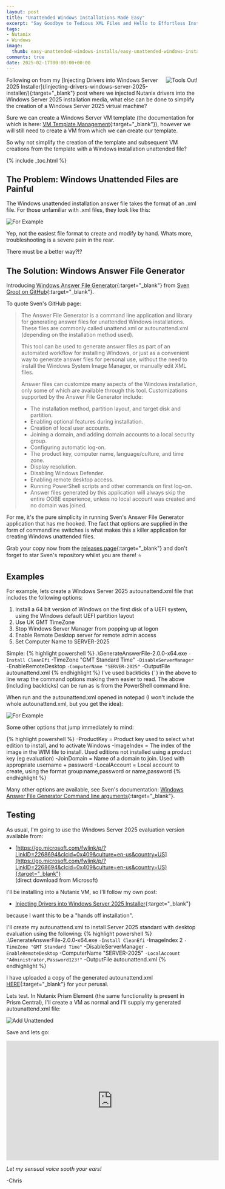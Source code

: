 ```yaml
---
layout: post
title: "Unattended Windows Installations Made Easy"
excerpt: "Say Goodbye to Tedious XML Files and Hello to Effortless Installations"
tags: 
- Nutanix
- Windows
image:
  thumb: easy-unattended-windows-installs/easy-unattended-windows-installs-01.png
comments: true
date: 2025-02-17T00:00:00+00:00
---
```

<img style="float: right; margin: 0px 0px 10px 10px;" alt="Tools Out!" src="/images/easy-unattended-windows-installs/easy-unattended-windows-installs-01.png">
Following on from my [Injecting Drivers into Windows Server 2025 Installer](/injecting-drivers-windows-server-2025-installer/){:target="_blank"} post where we injected Nutanix drivers into the Windows Server 2025 installation media, what else can be done to simplify the creation of a Windows Server 2025 virtual machine?

Sure we can create a Windows Server VM template (the documentation for which is here: [VM Template Management](https://portal.nutanix.com/page/documents/details?targetId=AHV-Admin-Guide-v10_0:mul-vm-template-create-manage-pc-c.html){:target="_blank"}), however we will still need to create a VM from which we can create our template.

So why not simplify the creation of the template and subsequent VM creations from the template with a Windows installation unattended file?

{% include _toc.html %}
## The Problem: Windows Unattended Files are Painful
The Windows unattended installation answer file takes the format of an .xml file. For those unfamiliar with .xml files, they look like this:

<img style="display: block; margin-left: auto; margin-right: auto;" alt="For Example" src="/images/easy-unattended-windows-installs/easy-unattended-windows-installs-02.png">

Yep, not the easiest file format to create and modify by hand. Whats more, troubleshooting is a severe pain in the rear. 

There must be a better way?!?

## The Solution: Windows Answer File Generator
Introducing [Windows Answer File Generator](https://github.com/SvenGroot/GenerateAnswerFile){:target="_blank"} from [Sven Groot on GitHub](https://github.com/SvenGroot){:target="_blank"}.

To quote Sven's GitHub page:

> The Answer File Generator is a command line application and library for generating answer files for unattended Windows installations. These files are commonly called unattend.xml or autounattend.xml (depending on the installation method used).
> 
> This tool can be used to generate answer files as part of an automated workflow for installing Windows, or just as a convenient way to generate answer files for personal use, without the need to install the Windows System Image Manager, or manually edit XML files.
> 
> Answer files can customize many aspects of the Windows installation, only some of which are available through this tool. Customizations supported by the Answer File Generator include:
> 
> - The installation method, partition layout, and target disk and partition.
> - Enabling optional features during installation.
> - Creation of local user accounts.
> - Joining a domain, and adding domain accounts to a local security group.
> - Configuring automatic log-on.
> - The product key, computer name, language/culture, and time zone.
> - Display resolution.
> - Disabling Windows Defender.
> - Enabling remote desktop access.
> - Running PowerShell scripts and other commands on first log-on.
> - Answer files generated by this application will always skip the entire OOBE experience, unless no local account was created and no domain was joined.

For me, it's the pure simplicity in running Sven's Answer File Generator application that has me hooked. The fact that options are supplied in the form of commandline switches is what makes this a killer application for creating Windows unattended files. 

Grab your copy now from the [releases page](https://github.com/SvenGroot/GenerateAnswerFile/releases){:target="_blank"} and don't forget to star Sven's repository whilst you are there! :star:

## Examples 
For example, lets create a Windows Server 2025 autounattend.xml file that includes the following options:

1. Install a 64 bit version of Windows on the first disk of a UEFI system, using the Windows default UEFI partition layout
2. Use UK GMT TimeZone
3. Stop Windows Server Manager from popping up at logon
4. Enable Remote Desktop server for remote admin access
5. Set Computer Name to SERVER-2025

Simple:
{% highlight powershell %}
.\GenerateAnswerFile-2.0.0-x64.exe `
-Install CleanEfi `
-TimeZone "GMT Standard Time" `
-DisableServerManager `
-EnableRemoteDesktop `
-ComputerName "SERVER-2025" `
-OutputFile autounattend.xml
{% endhighlight %}
I've used backticks (``` ` ```) in the above to line wrap the command options making them easier to read. The above (including backticks) can be run as is from the PowerShell command line.

When run and the autounattend.xml opened in notepad (I won't include the whole autounattend.xml, but you get the idea):

<img style="display: block; margin-left: auto; margin-right: auto;" alt="For Example" src="/images/easy-unattended-windows-installs/easy-unattended-windows-installs-03.png">

Some other options that jump immediately to mind:

{% highlight powershell %}
-ProductKey   = Product key used to select what edition to install, and to activate Windows
-ImageIndex   = The index of the image in the WIM file to install. Used editions not installed using a product key (eg evaluation)
-JoinDomain   = Name of a domain to join. Used with appropriate username + password
-LocalAccount = Local account to create, using the format group:name,password or name,password
{% endhighlight %}

Many other options are available, see Sven's documentation: [Windows Answer File Generator Command line arguments](https://github.com/SvenGroot/GenerateAnswerFile/blob/main/doc/CommandLine.md){:target="_blank"}.

## Testing
As usual, I'm going to use the Windows Server 2025 evaluation version available from:

- [https://go.microsoft.com/fwlink/p/?LinkID=2268694&clcid=0x409&culture=en-us&country=US](https://go.microsoft.com/fwlink/p/?LinkID=2268694&clcid=0x409&culture=en-us&country=US){:target="_blank"}<br>(direct download from Microsoft)

I'll be installing into a Nutanix VM, so I'll follow my own post: 
- [Injecting Drivers into Windows Server 2025 Installer](/injecting-drivers-windows-server-2025-installer/){:target="_blank"} 

because I want this to be a "hands off installation".

I'll create my autounattend.xml to install Server 2025 standard with desktop evaluation using the following:
{% highlight powershell %}
.\GenerateAnswerFile-2.0.0-x64.exe `
-Install CleanEfi `
-ImageIndex 2 `
-TimeZone "GMT Standard Time" `
-DisableServerManager `
-EnableRemoteDesktop `
-ComputerName "SERVER-2025" `
-LocalAccount "Administrator,Password123!" `
-OutputFile autounattend.xml
{% endhighlight %}

I have uploaded a copy of the generated autounattend.xml [HERE](/documents/autounattend.xml){:target="_blank"} for your perusal.

Lets test. In Nutanix Prism Element (the same functionality is present in Prism Central), I'll create a VM as normal and I'll supply my generated autounattend.xml file:

<img style="display: block; margin-left: auto; margin-right: auto;" alt="Add Unattended" src="/images/easy-unattended-windows-installs/easy-unattended-windows-installs-04.png">

Save and lets go:

<iframe width="560" height="315" src="https://www.youtube-nocookie.com/embed/JoyRRFAM474?si=O58kLf5fsaRjedQR" title="YouTube video player" frameborder="0" allow="accelerometer; autoplay; clipboard-write; encrypted-media; gyroscope; picture-in-picture; web-share" referrerpolicy="strict-origin-when-cross-origin" allowfullscreen></iframe>

*Let my sensual voice sooth your ears!*

-Chris